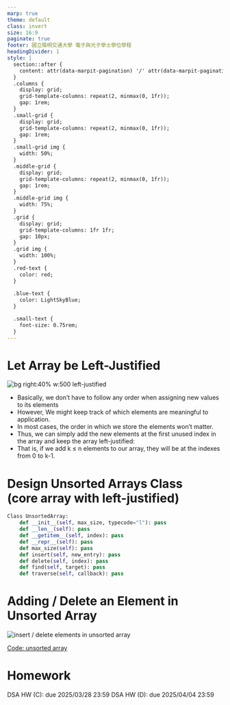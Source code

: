 ```yaml
---
marp: true
theme: default
class: invert
size: 16:9
paginate: true
footer: 國立陽明交通大學 電子與光子學士學位學程
headingDivider: 1
style: |
  section::after {
    content: attr(data-marpit-pagination) '/' attr(data-marpit-pagination-total);
  }
  .columns {
    display: grid;
    grid-template-columns: repeat(2, minmax(0, 1fr));
    gap: 1rem;
  }
  .small-grid {
    display: grid;
    grid-template-columns: repeat(2, minmax(0, 1fr));
    gap: 1rem;
  }
  .small-grid img {
    width: 50%;
  }
  .middle-grid {
    display: grid;
    grid-template-columns: repeat(2, minmax(0, 1fr));
    gap: 1rem;
  }
  .middle-grid img {
    width: 75%;
  }
  .grid {
    display: grid;
    grid-template-columns: 1fr 1fr;
    gap: 10px;
  }
  .grid img {
    width: 100%;
  }
  .red-text {
    color: red;
  }
  
  .blue-text {
    color: LightSkyBlue;  
  }

  .small-text {
    font-size: 0.75rem;
  }
---
```


# Let Array be Left-Justified
![bg right:40% w:500 left-justified](../Lecture-Data-Structure/restricted/a_left_justified_array.png)

 - Basically, we don’t have to follow any order when assigning new values to its elements
 - However, We might keep track of which elements are meaningful to application.
 - In most cases, the order in which we store the elements won’t matter.
 - Thus, we can simply add the new elements at the first unused index in the array and keep the array left-justified: 
 - That is, if we add k ≤ n elements to our array, they will be at the indexes from 0 to k-1.

# Design Unsorted Arrays Class <br> (core array with left-justified)

```python
Class UnsortedArray:
    def __init__(self, max_size, typecode="l"): pass
    def __len__(self): pass
    def __getitem__(self, index): pass
    def __repr__(self): pass
    def max_size(self): pass
    def insert(self, new_entry): pass
    def delete(self, index): pass
    def find(self, target): pass
    def traverse(self, callback): pass
```

# Adding / Delete an Element in Unsorted Array
![insert / delete elements in unsorted array](../Lecture-Data-Structure/restricted/unsorted_array_insert_delete.png)

[Code: unsorted array](../Lecture-Data-Structure/code/ch02c_unsorted_array.py)

# Homework
DSA HW (C): due 2025/03/28 23:59
DSA HW (D): due 2025/04/04 23:59